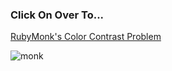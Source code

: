 

### Click On Over To...
[RubyMonk's Color Contrast Problem](https://rubymonk.com/learning/books/1-ruby-primer/problems/152-color-contrast)

![monk](https://after-school-assets.s3.amazonaws.com/monk.jpeg)


